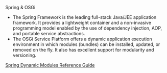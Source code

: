 Spring & OSGi
- The Spring Framework is the leading full-stack Java/JEE application framework. It provides a lightweight container and a non-invasive programming model enabled by the use of dependency injection, AOP, and portable service abstractions. 
- The OSGi Service Platform offers a dynamic application execution environment in which modules (bundles) can be installed, updated, or removed on the fly. It also has excellent support for modularity and versioning.

[Spring Dynamic Modules Reference Guide](http://docs.spring.io/osgi/docs/current/reference/html/)
